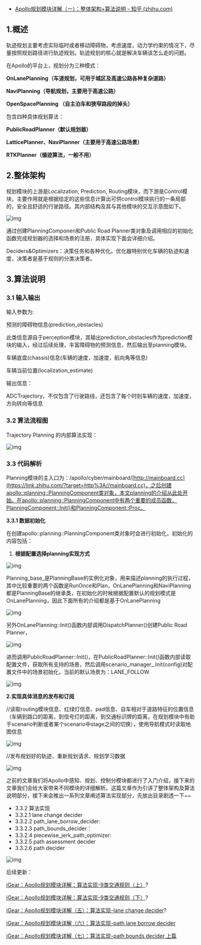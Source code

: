 - [Apollo规划模块详解（一）：整体架构+算法说明 - 知乎 (zhihu.com)](https://zhuanlan.zhihu.com/p/428441268)

## 1.概述

轨迹规划主要考虑实际临时或者移动障碍物，考虑速度，动力学约束的情况下，尽量按照规划路径进行轨迹规划。轨迹规划的核心就是解决车辆该怎么走的问题。

在Apollo的平台上，规划分为三种模式：

**OnLanePlanning（车道规划，可用于城区及高速公路各种复杂道路）**

**NaviPlanning（导航规划，主要用于高速公路）**

**OpenSpacePlanning （自主泊车和狭窄路段的掉头）**

包含四种具体规划算法：

**PublicRoadPlanner（默认规划器）**

**LatticePlanner、NaviPlanner（主要用于高速公路场景）**

**RTKPlanner（循迹算法，一般不用）**

## **2.整体架构**

规划模块的上游是Localization, Prediction, Routing模块，而下游是Control模块，主要作用就是根据给定的这些信息计算出可供control模块执行的一条局部的，安全且舒适的行驶路径。其内部结构及其与其他模块的交互示意图如下。

![img](https://pic4.zhimg.com/80/v2-4ab253b9da7e1ba8d500007d0e00b08f_720w.jpg)

通过创建PlanningComponen和Public Road Planner类对象及调用相应的初始化函数完成规划器的选择和场景的注册，具体实现下面会详细介绍。

Deciders&Optimizers：决策任务和各种优化。优化器特别优化车辆的轨迹和速度，决策者是基于规则的分类决策者。

## 3.算法说明

### 3.1 输入输出

输入参数为:

预测的障碍物信息(prediction_obstacles)

此类信息源自于perception模块，其输出prediction_obstacles作为prediction模块的输入，经过后续处理，丰富障碍物的预测信息，然后输出至planning模块。

车辆底盘(chassis)信息(车辆的速度，加速度，航向角等信息)

车辆当前位置(localization_estimate)

输出信息：

ADCTrajectory，不仅包含了行驶路线，还包含了每个时刻车辆的速度，加速度，方向转向等信息

### 3.2 算法流程图

Trajectory Planning 的内部算法实现：

![img](https://pic3.zhimg.com/80/v2-e5d02787e02d3b432dddb218e9e0737a_720w.jpg)

### 3.3 代码解析

Planning模块的主入口为：/apollo/cyber/mainboard/[http://mainboard.cc](https://link.zhihu.com/?target=http%3A//mainboard.cc)，之后创建apollo::planning::PlanningComponent类对象，本文planning的介绍从此处开始。在apollo::planning::PlanningComponent中有两个重要的成员函数，PlanningComponent::Init()和PlanningComponent::Proc。

**3.3.1 数据初始化**

在创建apollo::planning::PlanningComponent类对象时会进行初始化，初始化的内容包括：

1. **根据配置选择planning实现方式**

![img](https://pic1.zhimg.com/80/v2-67fab184c1be7a048f96d65ffcbc3f28_720w.jpg)

Planning_base_是PlanningBase的实例化对象，用来描述planning的执行过程，其中比较重要的两个函数是RunOnce和Plan，OnLanePlanning和NaviPlanning都是PlanningBase的继承类，在初始化的时候根据配置默认的规划模式是OnLanePlanning，因此下面所有的介绍都是基于OnLanePlanning

![img](https://pic3.zhimg.com/80/v2-ed59fbebc7306578bb99735432a38a9e_720w.png)

另外OnLanePlanning::Init()函数内部调用DispatchPlanner()创建Public Road Planner，

![img](https://pic3.zhimg.com/80/v2-e1b402c1731b6b10f00d3388ba9ce4aa_720w.png)

进而调用PublicRoadPlanner::Init()，在PublicRoadPlanner::Init()函数内部读取配置文件，获取所有支持的场景，然后调用scenario_manager_.Init(config)对配置文件中的场景初始化，当前的默认场景为：LANE_FOLLOW

![img](https://pic1.zhimg.com/80/v2-caefbfac7efc9f4baf8d984f8214053c_720w.jpg)

**2.实现具体消息的发布和订阅**

//读取routing模块信息、红绿灯信息、pad信息、自车相对于道路特征的位置信息（车辆到路口的距离，到信号灯的距离，到交通标识牌的距离，在规划模块中有助于scenario判断或者某个scenario中stage之间的切换），使用导航模式时读取地图信息

![img](https://pic3.zhimg.com/80/v2-6e52c117aa82500208d07c81e94d9a32_720w.jpg)

//发布规划好的轨迹、重新规划请求、规划学习数据

![img](https://pic3.zhimg.com/80/v2-557094e435d2fe80c54187b4216799d2_720w.jpg)





之前的文章我们将Apollo中感知、规划、控制分模块都进行了入门介绍，接下来的文章我们会给大家带来不同模块的详细解析。这篇文章作为引讲了整体架构及算法说明部分，接下来会推出一系列文章阐述算法实现部分，先放出目录剧透一下~~

- 3.3.2 算法实现
- 3.3.2.1 lane change decider
- 3.3.2.2 path_lane_borrow_decider:
- 3.3.2.3 path_bounds_decider：
- 3.3.2.4 piecewise_jerk_path_optimizer:
- 3.3.2.5 path assessment decider
- 3.3.2.6 path decider

![img](https://pic3.zhimg.com/80/v2-958ca7ec75a7205ceb2d8c478964bb4e_720w.jpg)

后续更新：

[iGear：Apollo规划模块详解：算法实现-9类交通规则（上）](https://zhuanlan.zhihu.com/p/433428958)?

[iGear：Apollo规划模块详解：算法实现-9类交通规则（下）](https://zhuanlan.zhihu.com/p/436139193)?

[iGear：Apollo规划模块详解（五）：算法实现-lane change decider](https://zhuanlan.zhihu.com/p/439010910)?

[iGear：Apollo规划模块详解（六）：算法实现-path lane borrow decider](https://zhuanlan.zhihu.com/p/441721310)

[iGear：Apollo规划模块详解（七）：算法实现-path bounds decider 上篇](https://zhuanlan.zhihu.com/p/444687011)